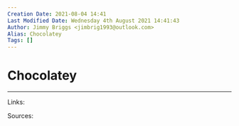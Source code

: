 ```yaml
---
Creation Date: 2021-08-04 14:41
Last Modified Date: Wednesday 4th August 2021 14:41:43
Author: Jimmy Briggs <jimbrig1993@outlook.com>
Alias: Chocolatey
Tags: []
---
```


# Chocolatey

***

Links: 

Sources:


